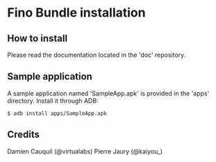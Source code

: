 Fino Bundle installation
========================


How to install
--------------

Please read the documentation located in the 'doc' repository.


Sample application
------------------

A sample application named 'SampleApp.apk' is provided in the 'apps' directory. Install it through ADB:

    $ adb install apps/SampleApp.apk


Credits
-------

Damien Cauquil (@virtualabs)
Pierre Jaury (@kaiyou_)
